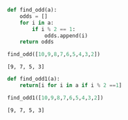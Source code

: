 ```python
def find_odd(a):
    odds = []
    for i in a:
        if i % 2 == 1:
            odds.append(i)
    return odds
```


```python
find_odd([10,9,8,7,6,5,4,3,2])
```




    [9, 7, 5, 3]




```python
def find_odd1(a):
    return[i for i in a if i % 2 ==1]
```


```python
find_odd1([10,9,8,7,6,5,4,3,2])
```




    [9, 7, 5, 3]




```python

```
